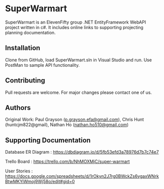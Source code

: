 # SuperWarmart
SuperWarmart is an ElevenFifty group .NET EntityFramework WebAPI project written in c#. It includes online links to supporting projecting planning documentation.

## Installation

Clone from GitHub, load SuperWarmart.sln in Visual Studio and run. Use PostMan to sample API functionality.

## Contributing

Pull requests are welcome. For major changes please contact one of us.

## Authors

Original Work: Paul Grayson (p.grayson.efa@gmail.com), Chris Hunt (huntcjm822@gmail), Nathan Ho (nathan.ho510@gmail.com)

## Supporting Documentation

Database ER Diagram : 
https://dbdiagram.io/d/5fb53efd3a78976d7b7c74e7

Trello Board : 
https://trello.com/b/NhMOXMjC/super-warmart 

User Stories : 
https://docs.google.com/spreadsheets/d/1rOkyn2J7rg0BWckZs6vgaxWNrkBtwMKYiWmoj9Wj58o/edit#gid=0
